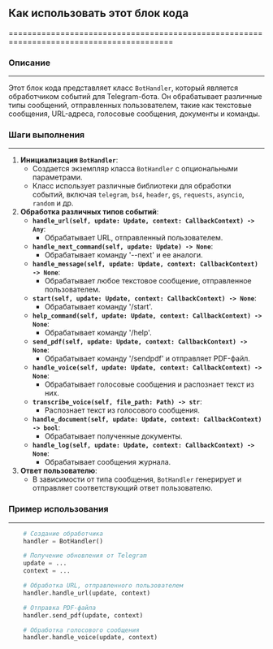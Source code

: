 ## Как использовать этот блок кода
=========================================================================================

### Описание
-------------------------
Этот блок кода представляет класс `BotHandler`, который является обработчиком событий для Telegram-бота. Он обрабатывает различные типы сообщений, отправленных пользователем, такие как текстовые сообщения, URL-адреса, голосовые сообщения, документы и команды.

### Шаги выполнения
-------------------------
1. **Инициализация `BotHandler`**:
   - Создается экземпляр класса `BotHandler` с опциональными параметрами.
   - Класс использует различные библиотеки для обработки событий, включая `telegram`, `bs4`, `header`, `gs`, `requests`, `asyncio`, `random` и др.
2. **Обработка различных типов событий**: 
   - **`handle_url(self, update: Update, context: CallbackContext) -> Any`**: 
     - Обрабатывает URL, отправленный пользователем.
   - **`handle_next_command(self, update: Update) -> None`**: 
     - Обрабатывает команду '--next' и ее аналоги.
   - **`handle_message(self, update: Update, context: CallbackContext) -> None`**: 
     - Обрабатывает любое текстовое сообщение, отправленное пользователем.
   - **`start(self, update: Update, context: CallbackContext) -> None`**: 
     - Обрабатывает команду '/start'.
   - **`help_command(self, update: Update, context: CallbackContext) -> None`**: 
     - Обрабатывает команду '/help'.
   - **`send_pdf(self, update: Update, context: CallbackContext) -> None`**: 
     - Обрабатывает команду '/sendpdf' и отправляет PDF-файл.
   - **`handle_voice(self, update: Update, context: CallbackContext) -> None`**: 
     - Обрабатывает голосовые сообщения и распознает текст из них.
   - **`transcribe_voice(self, file_path: Path) -> str`**: 
     - Распознает текст из голосового сообщения. 
   - **`handle_document(self, update: Update, context: CallbackContext) -> bool`**: 
     - Обрабатывает полученные документы.
   - **`handle_log(self, update: Update, context: CallbackContext) -> None`**: 
     - Обрабатывает сообщения журнала.
3. **Ответ пользователю**:
   - В зависимости от типа сообщения, `BotHandler` генерирует и отправляет соответствующий ответ пользователю.

### Пример использования
-------------------------
```python
    # Создание обработчика
    handler = BotHandler()

    # Получение обновления от Telegram
    update = ...
    context = ...

    # Обработка URL, отправленного пользователем
    handler.handle_url(update, context)

    # Отправка PDF-файла
    handler.send_pdf(update, context)

    # Обработка голосового сообщения
    handler.handle_voice(update, context)
```